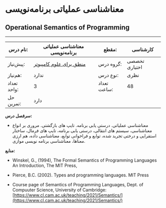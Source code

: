 # معناشناسی عملیاتی برنامه‌نویسی
## Operational Semantics of Programming
_______________________________________________________________________________
| نام درس:    | معناشناسی عملیاتی برنامه‌نویسی                                       | مقطع:       | کارشناسی      |
| ----------- | -------------------------------------------------------------------- | ----------- | ------------- |
| پیش‌نیاز:   | [منطق برای علوم کامپیوتر](../elective/Logic-for-Computer-Science.md) | گروه درس:   | تخصصی اختیاری |
| هم‌نیاز:    | ندارد                                                                | نوع درس:    | نظری          |
| تعداد واحد: | 3                                                                    | تعداد ساعت: | 48            |
| حل تمرین:   |  دارد                                                                |             |               |

**سرفصل درس:**


- معناشناسی عملیاتی. درستی یابی برنامه. تایپ های بازگشتی. مروری بر انواع معناشناسی، سیستم های انتقالی، درستی یابی برنامه، تایپ های فرمال، ساختار استقرایی و درختی تجرید شده، توابع و فراخوانی توابع، معناشناسی داده، هم ارزی معناها، معناشناسی برنامه نویسی موازی.  


**منابع:**


- Winskel, G., (1994), The Formal Semantics of Programming Languages An Introduction, The MIT Press, 

- Pierce, B.C. (2002). Types and programming languages. MIT Press 

- Course page of Semantics of Programming Languages, Dept. of Compuuter Science, University of Cambridge: [https://www.cl.cam.ac.uk/teaching/2021/Semantics/](https://www.cl.cam.ac.uk/teaching/2021/Semantics/)


